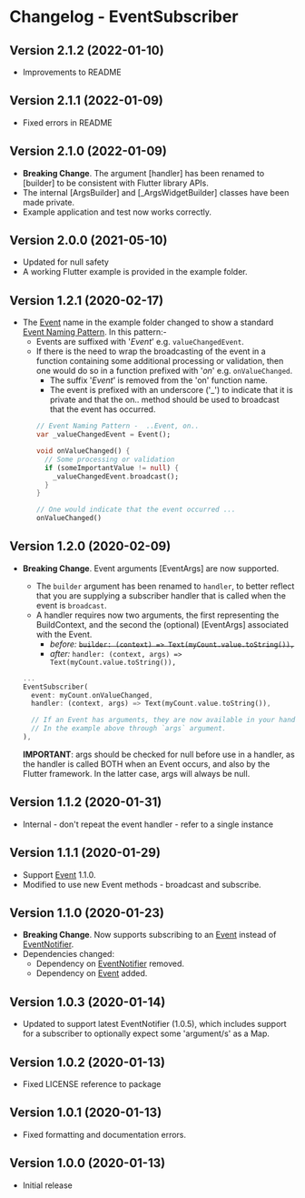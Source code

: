 # Changelog - EventSubscriber

## Version 2.1.2  (2022-01-10)

- Improvements to README

## Version 2.1.1  (2022-01-09)

- Fixed errors in README

## Version 2.1.0  (2022-01-09)

- **Breaking Change**. The argument [handler] has been renamed to [builder] to be consistent with Flutter library APIs.
- The internal [ArgsBuilder] and [_ArgsWidgetBuilder] classes have been made private.
- Example application and test now works correctly.

## Version 2.0.0  (2021-05-10)

- Updated for null safety
- A working Flutter example is provided in the example folder.

## Version 1.2.1  (2020-02-17)

- The [Event] name in the example folder changed to show a standard [Event Naming Pattern][EventNamingPattern].  In this pattern:-
  - Events are suffixed with '*Event*' e.g. `valueChangedEvent`.
  - If there is the need to wrap the broadcasting of the event in a function containing some additional processing or validation, then one would do so in a function prefixed with '*on*' e.g. `onValueChanged`.
    - The suffix '*Event*' is removed from the 'on' function name.
    - The event is prefixed with an underscore ('_') to indicate that it is private and that the on.. method should be used to broadcast that the event has occurred.
    ```dart
    // Event Naming Pattern -  ..Event, on..
    var _valueChangedEvent = Event();
    
    void onValueChanged() {
      // Some processing or validation
      if (someImportantValue != null) {
        _valueChangedEvent.broadcast();
      }
    }

    // One would indicate that the event occurred ...
    onValueChanged()
    ```

## Version 1.2.0  (2020-02-09)

- **Breaking Change**. Event arguments [EventArgs] are now supported.
  - The `builder` argument has been renamed to `handler`, to better reflect that you are supplying a subscriber handler that is called when the event is `broadcast`.
  - A handler requires now two arguments, the first representing the BuildContext, and the second the (optional) [EventArgs] associated with the Event.
    - _before:_
      ~~```builder: (context) => Text(myCount.value.toString()),```~~
    - _after:_
        ```handler: (context, args) => Text(myCount.value.toString()),```
  
  ```dart
  ...
  EventSubscriber(
    event: myCount.onValueChanged,
    handler: (context, args) => Text(myCount.value.toString()),

    // If an Event has arguments, they are now available in your handler.
    // In the example above through `args` argument.
  ),
  ```

  **IMPORTANT**: args should be checked for null before use in a handler, as the handler is called BOTH when an Event occurs, and also by the Flutter framework.  In the latter case, args will always be null.


## Version 1.1.2  (2020-01-31)

- Internal - don't repeat the event handler - refer to a single instance

## Version 1.1.1  (2020-01-29)

- Support [Event] 1.1.0.
- Modified to use new Event methods - broadcast and subscribe.

## Version 1.1.0  (2020-01-23)

- **Breaking Change**. Now supports subscribing to an [Event] instead of [EventNotifier].
- Dependencies changed:
  - Dependency on [EventNotifier] removed.
  - Dependency on [Event] added.

## Version 1.0.3  (2020-01-14)

- Updated to support latest EventNotifier (1.0.5), which includes support for a subscriber to optionally expect some 'argument/s' as a Map.

## Version 1.0.2  (2020-01-13)

- Fixed LICENSE reference to package

## Version 1.0.1  (2020-01-13)

- Fixed formatting and documentation errors.

## Version 1.0.0  (2020-01-13)

- Initial release


[Event]: https://pub.dev/packages/event
[EventNotifier]: https://pub.dev/packages/eventnotifier
[EventNamingPattern]: https://github.com/aryehof/dart-event/wiki/Event-Naming-Pattern